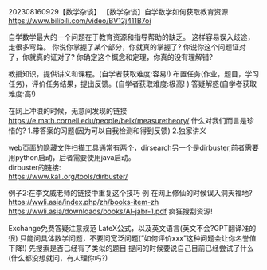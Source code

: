   202308160929【数学杂谈】
【数学杂谈】自学数学如何获取教育资源 https://www.bilibili.com/video/BV12j411B7oi


自学数学最大的一个问题在于教育资源和指导帮助的缺乏。
这样容易误入歧途，走很多弯路。
你说你掌握了某个部分，你就真的掌握了?
你说你这个问题证对了，你就真的证对了?
你确定这个概念和定理，你真的没有理解错?


教授知识，提供讲义和课程。(自学者获取难度:容易!)
布置任务(作业，题目，学习任务)，评价任务结果，提出反馈。(自学者获取难度:极高! )
答疑解惑(自学者获取难度:高!)


在网上冲浪的时候，无意间发现的链接
https://e.math.cornell.edu/people/belk/measuretheory/ 
什么对我们而言是珍惜的?
1.带答案的习题(因为可以自我检测和得到反馈)
2.独家讲义


web页面的隐藏文件扫描工具通常有两个，dirsearch另一个是dirbuster,前者需要用python启动，后者需要使用java启动。  
dirbuster的链接:  
https://www.kali.org/tools/dirbuster/


例子2:在李文威老师的链接中重复这个技巧
例
在网上修仙的时候误入洞天福地?
https://wwli.asia/index.php/zh/books-item-zh
https://wwli.asia/downloads/books/Al-jabr-1.pdf
疯狂搜刮资源!


Exchange免费答疑注意规范
LateX公式，以及英文语言(英文不会?GPT翻译准的很)
只能问具体数学问题，不要问宽泛问题(”如何评价xxx”这种问题会让你名誉值下降!)
先搜索是否已经有了类似的题目
提问的时候要说自己目前已经尝试了什么(什么都没想就问，有人理你吗?)

